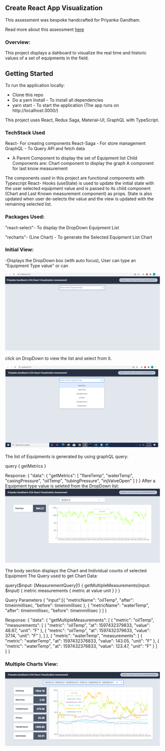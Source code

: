 ## Create React App Visualization

This assessment was bespoke handcrafted for Priyanka Gandham.

Read more about this assessment [here](https://react.eogresources.com)

### Overview:

This project displays a dahboard to visualize the real time and historic values of a set of equipments in the field.

## Getting Started
To run the application locally:

* Clone this repo
* Do a yarn Install - To install all dependencies
* yarn start - To start the application (The app runs on http://localhost:3000/)

This project uses React, Redux Saga, Material-UI, GraphQL with TypeScript.

### TechStack Used

React- For creating components
React-Saga - For store management
GraphQL - To Query API and fetch data
- A Parent Component to display the set of Equipment list
Child Components are:
Chart component to display the graph
A component for last know measurement

The components used in this project are functional components with Typescript
React- Hooks (useState) is used to update the initial state with the user selected equipment value and is 
passed to its child component (Chart and Last Known measurement component) as props.
State is also updated when user de-selects the value and the view is updated with the
remaining selected list.

### Packages Used:

"react-select"- To display the DropDown Equipment List

"recharts"- (Line Chart) - To generate the Selected Equipment List Chart



### Initial View:

-Displays the DropDown box (with auto focus), User can type an "Equipment Type value" or can 

![InitialView](InitialView.png "InitialView")

click on DropDown to view the list and select from it. 

![EquipmentList](EquipmentList.png "EquipmentList")

The list of Equipments is generated by using graphQL query:

query {
  getMetrics
}

Response:
{
  "data": {
    "getMetrics": [
      "flareTemp",
      "waterTemp",
      "casingPressure",
      "oilTemp",
      "tubingPressure",
      "injValveOpen"
    ]
  }
}
After a Equipment type value is seleted from the DropDown list:
![Equipment1](Equipment1.png "Title")

The body section displays the Chart and Individual counts of selected Equipment
The Query used to get Chart Data:

query($input: [MeasurementQuery]!) {
  getMultipleMeasurements(input: $input) {
    metric
    measurements {
      metric
      at
      value
      unit
    }
  }
}

Query Parameters
{
    "input":[{
      "metricName": "oilTemp",
      "after": timeinmillisec,
      "before": timeinmillisec
    },
      {
      "metricName": "waterTemp",
      "after": timeinmillisec,
      "before": timeinmillisec
      }
    ]
    }


Response:
{
  "data": {
    "getMultipleMeasurements": [
      {
        "metric": "oilTemp",
        "measurements": [
          {
            "metric": "oilTemp",
            "at": 1597432379833,
            "value": 48.67,
            "unit": "F"
          },
          {
            "metric": "oilTemp",
            "at": 1597432379633,
            "value": 37.14,
            "unit": "F"
          },
]
},
{
        "metric": "waterTemp",
        "measurements": [
          {
            "metric": "waterTemp",
            "at": 1597432376833,
            "value": 143.05,
            "unit": "F"
          },
          {
            "metric": "waterTemp",
            "at": 1597432376833,
            "value": 123.47,
            "unit": "F"
          }
]
}
}
### Multiple Charts View:
![AllEquipments](AllEquipments.png "AllEquipments")
